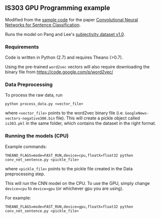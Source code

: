 ## IS303 GPU Programming example
Modified from the [sample code](https://github.com/yoonkim/CNN_sentence) for the paper [Convolutional Neural Networks for Sentence Classification](http://arxiv.org/abs/1408.5882).

Runs the model on Pang and Lee's [subjectivity dataset v1.0](https://www.cs.cornell.edu/people/pabo/movie-review-data/).

### Requirements
Code is written in Python (2.7) and requires Theano (>0.7).

Using the pre-trained `word2vec` vectors will also require downloading the binary file from
https://code.google.com/p/word2vec/

### Data Preprocessing
To process the raw data, run

```
python process_data.py <vector_file>
```

where `<vector_file>` points to the word2vec binary file (i.e. `GoogleNews-vectors-negative300.bin` file).
This will create a pickle object called `is303.pkl` in the same folder, which contains the dataset
in the right format.


### Running the models (CPU)
Example commands:

```
THEANO_FLAGS=mode=FAST_RUN,device=cpu,floatX=float32 python conv_net_sentence.py <pickle_file>
```

where `<pickle_file>` points to the pickle file created in the Data preprocessing step.

This will run the CNN model on the CPU.
To use the GPU, simply change `device=cpu` to `device=gpu` (or whichever gpu you are using).

For example:
```
THEANO_FLAGS=mode=FAST_RUN,device=gpu,floatX=float32 python conv_net_sentence.py <pickle_file>
```
